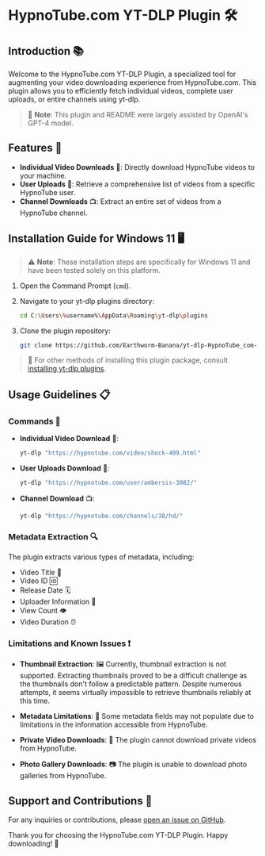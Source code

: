 # HypnoTube.com YT-DLP Plugin 🛠️

## Introduction 📚

Welcome to the HypnoTube.com YT-DLP Plugin, a specialized tool for augmenting your video downloading experience from HypnoTube.com. This plugin allows you to efficiently fetch individual videos, complete user uploads, or entire channels using yt-dlp.

> 📝 **Note**: This plugin and README were largely assisted by OpenAI's GPT-4 model. 

## Features 🌟

- **Individual Video Downloads** 🎥: Directly download HypnoTube videos to your machine.
- **User Uploads** 👤: Retrieve a comprehensive list of videos from a specific HypnoTube user.
- **Channel Downloads** 📺: Extract an entire set of videos from a HypnoTube channel.

## Installation Guide for Windows 11 🖥️

> ⚠️ **Note**: These installation steps are specifically for Windows 11 and have been tested solely on this platform.

1. Open the Command Prompt (`cmd`).
2. Navigate to your yt-dlp plugins directory:

    ```bash
    cd C:\Users\%username%\AppData\Roaming\yt-dlp\plugins
    ```
   
3. Clone the plugin repository:

    ```bash
    git clone https://github.com/Earthworm-Banana/yt-dlp-HypnoTube_com-plugin.git
    ```

> 📘 For other methods of installing this plugin package, consult [installing yt-dlp plugins](https://github.com/yt-dlp/yt-dlp#installing-plugins).

## Usage Guidelines 📋

### Commands 📜

- **Individual Video Download** 🎥:
    
    ```bash
    yt-dlp "https://hypnotube.com/video/shock-409.html"
    ```

- **User Uploads Download** 👤:

    ```bash
    yt-dlp "https://hypnotube.com/user/ambersis-3082/"
    ```
  
- **Channel Download** 📺:

    ```bash
    yt-dlp "https://hypnotube.com/channels/38/hd/"
    ```

### Metadata Extraction 🔍

The plugin extracts various types of metadata, including:

- Video Title 📝
- Video ID 🆔
- Release Date 🗓️
- Uploader Information 👤
- View Count 👁️
- Video Duration ⏰

### Limitations and Known Issues ❗

- **Thumbnail Extraction**: 🖼️ Currently, thumbnail extraction is not supported. Extracting thumbnails proved to be a difficult challenge as the thumbnails don't follow a predictable pattern. Despite numerous attempts, it seems virtually impossible to retrieve thumbnails reliably at this time.

- **Metadata Limitations**: 📄 Some metadata fields may not populate due to limitations in the information accessible from HypnoTube.

- **Private Video Downloads**: 🛑 The plugin cannot download private videos from HypnoTube.

- **Photo Gallery Downloads**: 📷 The plugin is unable to download photo galleries from HypnoTube.

## Support and Contributions 🤝

For any inquiries or contributions, please [open an issue on GitHub](https://github.com/Earthworm-Banana/yt-dlp-HypnoTube_com-plugin/issues).

Thank you for choosing the HypnoTube.com YT-DLP Plugin. Happy downloading! 🙏

